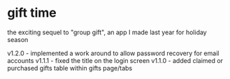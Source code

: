 # gift time

the exciting sequel to "group gift", an app I made last year for holiday season

v1.2.0 - implemented a work around to allow password recovery for email accounts
v1.1.1 - fixed the title on the login screen
v1.1.0 - added claimed or purchased gifts table within gifts page/tabs
